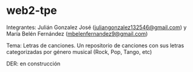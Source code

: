 # web2-tpe
Integrantes: Julián Gonzalez José (juliangonzalez132546@gmail.com) y María Belén Fernández (mbelenfernandez9@gmail.com)

Tema: Letras de canciones. Un repositorio de canciones con sus letras categorizadas por género musical (Rock, Pop, Tango, etc)

DER: en construcción
